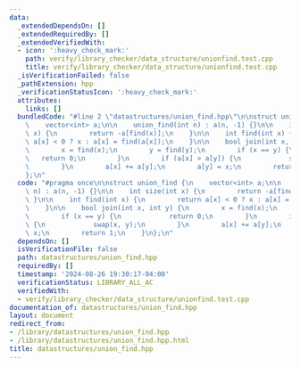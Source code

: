 ```yaml
---
data:
  _extendedDependsOn: []
  _extendedRequiredBy: []
  _extendedVerifiedWith:
  - icon: ':heavy_check_mark:'
    path: verify/library_checker/data_structure/unionfind.test.cpp
    title: verify/library_checker/data_structure/unionfind.test.cpp
  _isVerificationFailed: false
  _pathExtension: hpp
  _verificationStatusIcon: ':heavy_check_mark:'
  attributes:
    links: []
  bundledCode: "#line 2 \"datastructures/union_find.hpp\"\n\nstruct union_find {\n\
    \    vector<int> a;\n\n    union_find(int n) : a(n, -1) {}\n\n    int size(int\
    \ x) {\n        return -a[find(x)];\n    }\n\n    int find(int x) {\n        return\
    \ a[x] < 0 ? x : a[x] = find(a[x]);\n    }\n\n    bool join(int x, int y) {\n\
    \        x = find(x);\n        y = find(y);\n        if (x == y) {\n         \
    \   return 0;\n        }\n        if (a[x] > a[y]) {\n            swap(x, y);\n\
    \        }\n        a[x] += a[y];\n        a[y] = x;\n        return 1;\n    }\n\
    };\n"
  code: "#pragma once\n\nstruct union_find {\n    vector<int> a;\n\n    union_find(int\
    \ n) : a(n, -1) {}\n\n    int size(int x) {\n        return -a[find(x)];\n   \
    \ }\n\n    int find(int x) {\n        return a[x] < 0 ? x : a[x] = find(a[x]);\n\
    \    }\n\n    bool join(int x, int y) {\n        x = find(x);\n        y = find(y);\n\
    \        if (x == y) {\n            return 0;\n        }\n        if (a[x] > a[y])\
    \ {\n            swap(x, y);\n        }\n        a[x] += a[y];\n        a[y] =\
    \ x;\n        return 1;\n    }\n};\n"
  dependsOn: []
  isVerificationFile: false
  path: datastructures/union_find.hpp
  requiredBy: []
  timestamp: '2024-08-26 19:30:17-04:00'
  verificationStatus: LIBRARY_ALL_AC
  verifiedWith:
  - verify/library_checker/data_structure/unionfind.test.cpp
documentation_of: datastructures/union_find.hpp
layout: document
redirect_from:
- /library/datastructures/union_find.hpp
- /library/datastructures/union_find.hpp.html
title: datastructures/union_find.hpp
---
```

